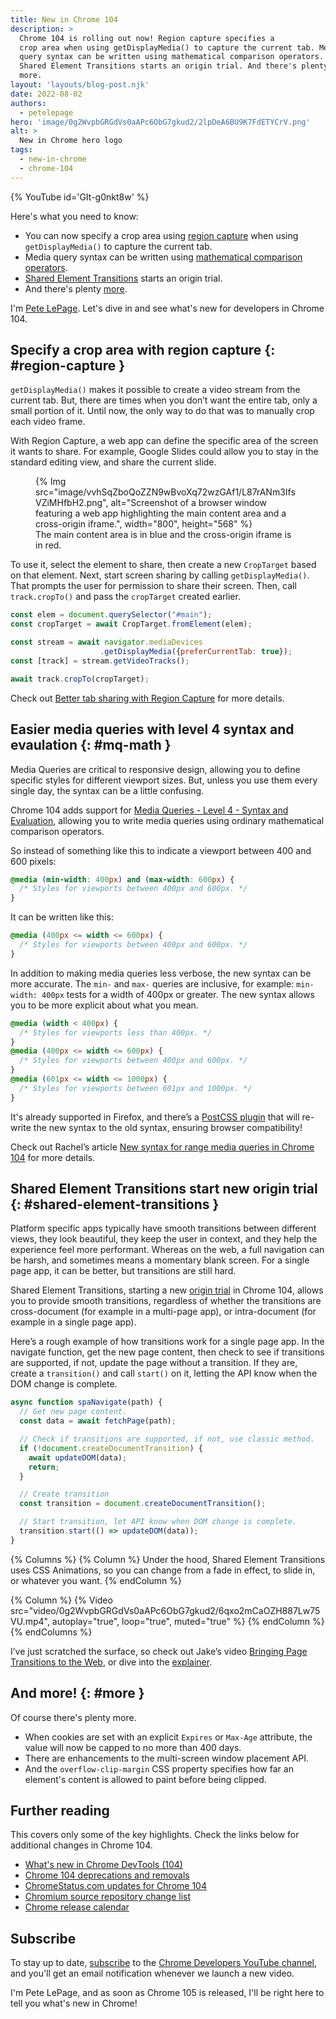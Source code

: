 ```yaml
---
title: New in Chrome 104
description: >
  Chrome 104 is rolling out now! Region capture specifies a
  crop area when using getDisplayMedia() to capture the current tab. Media
  query syntax can be written using mathematical comparison operators.
  Shared Element Transitions starts an origin trial. And there's plenty
  more.
layout: 'layouts/blog-post.njk'
date: 2022-08-02
authors:
  - petelepage
hero: 'image/0g2WvpbGRGdVs0aAPc6ObG7gkud2/2lpDeA6BU9K7FdETYCrV.png'
alt: >
  New in Chrome hero logo
tags:
  - new-in-chrome
  - chrome-104
---
```


{% YouTube id='GIt-g0nkt8w' %}

Here's what you need to know:

* You can now specify a crop area using [region capture](#region-capture)
  when using `getDisplayMedia()` to capture the current tab.
* Media query syntax can be written using
  [mathematical comparison operators](#mq-math).
* [Shared Element Transitions](#shared-element-transitions) starts an
  origin trial.
* And there's plenty [more](#more).

I'm [Pete LePage](https://petelepage.com). Let's dive in and
see what's new for developers in Chrome 104.

## Specify a crop area with region capture {: #region-capture }

`getDisplayMedia()` makes it possible to create a video stream from the current
tab. But, there are times when you don’t want the entire tab, only a small
portion of it. Until now, the only way to do that was to manually crop each
video frame.

With Region Capture, a web app can define the specific area of the screen it
wants to share. For example, Google Slides could allow you to stay in the
standard editing view, and share the current slide.

<figure>
  {% Img src="image/vvhSqZboQoZZN9wBvoXq72wzGAf1/L87rANm3IfsVZiMHfbH2.png", alt="Screenshot of a browser window featuring a web app highlighting the main content area and a cross-origin iframe.", width="800", height="568" %}
  <figcaption>
    The main content area is in blue and the cross-origin iframe is in red.
  </figcaption>
</figure>

To use it, select the element to share, then create a new `CropTarget` based on
that element. Next, start screen sharing by calling `getDisplayMedia()`. That
prompts the user for permission to share their screen. Then, call
`track.cropTo()` and pass the `cropTarget` created earlier.

```js
const elem = document.querySelector("#main");
const cropTarget = await CropTarget.fromElement(elem);

const stream = await navigator.mediaDevices
                    .getDisplayMedia({preferCurrentTab: true});
const [track] = stream.getVideoTracks();

await track.cropTo(cropTarget);
```

Check out [Better tab sharing with Region Capture](/docs/web-platform/region-capture/)
for more details.

## Easier media queries with level 4 syntax and evaulation {: #mq-math }

Media Queries are critical to responsive design, allowing you to define
specific styles for different viewport sizes. But, unless you use them every
single day, the syntax can be a little confusing.

Chrome 104 adds support for [Media Queries - Level 4 - Syntax and Evaluation][mq-l4-se],
allowing you to write media queries using ordinary mathematical comparison
operators.

So instead of something like this to indicate a viewport between 400 and 600
pixels:

```css
@media (min-width: 400px) and (max-width: 600px) {
  /* Styles for viewports between 400px and 600px. */
}
```

It can be written like this:

```css
@media (400px <= width <= 600px) {
  /* Styles for viewports between 400px and 600px. */
}
```

In addition to making media queries less verbose, the new syntax can be more
accurate. The `min-` and `max-` queries are inclusive, for example:
`min-width: 400px` tests for a width of 400px or greater. The new syntax
allows you to be more explicit about what you mean.

```css
@media (width < 400px) {
  /* Styles for viewports less than 400px. */
}
@media (400px <= width <= 600px) {
  /* Styles for viewports between 400px and 600px. */
}
@media (601px <= width <= 1000px) {
  /* Styles for viewports between 601px and 1000px. */
}
```

It's already supported in Firefox, and there’s a
[PostCSS plugin](https://github.com/postcss/postcss-media-minmax) that will
re-write the new syntax to the old syntax, ensuring browser compatibility!

Check out Rachel’s article
[New syntax for range media queries in Chrome 104](/blog/media-query-range-syntax/)
for more details.

## Shared Element Transitions start new origin trial {: #shared-element-transitions }

Platform specific apps typically have smooth transitions between different views,
they look beautiful, they keep the user in context, and they help the
experience feel more performant. Whereas on the web, a full navigation can be
harsh, and sometimes means a momentary blank screen. For a single page app,
it can be better, but transitions are still hard.

Shared Element Transitions, starting a new [origin trial][set-ot] in Chrome
104, allows you to provide smooth transitions, regardless of whether the
transitions are cross-document (for example in a multi-page app), or
intra-document (for example in a single page app).

Here’s a rough example of how transitions work for a single page app. In the
navigate function, get the new page content, then check to see if transitions
are supported, if not, update the page without a transition. If they are,
create a `transition()` and call `start()` on it, letting the API know when
the DOM change is complete.

```js
async function spaNavigate(path) {
  // Get new page content.
  const data = await fetchPage(path);

  // Check if transitions are supported, if not, use classic method.
  if (!document.createDocumentTransition) {
    await updateDOM(data);
    return;
  }

  // Create transition
  const transition = document.createDocumentTransition();

  // Start transition, let API know when DOM change is complete.
  transition.start(() => updateDOM(data));
}
```

{% Columns %}
{% Column %}
Under the hood, Shared Element Transitions uses CSS Animations, so you can
change from a fade in effect, to slide in, or whatever you want.
{% endColumn %}

{% Column %}
{% Video src="video/0g2WvpbGRGdVs0aAPc6ObG7gkud2/6qxo2mCaOZH887Lw75VU.mp4", autoplay="true", loop="true", muted="true" %}
{% endColumn %}
{% endColumns %}

I’ve just scratched the surface, so check out Jake’s video
[Bringing Page Transitions to the Web](https://www.youtube.com/watch?v=JCJUPJ_zDQ4),
or dive into the [explainer][set-explainer].

## And more! {: #more }

Of course there's plenty more.

* When cookies are set with an explicit `Expires` or `Max-Age` attribute,
  the value will now be capped to no more than 400 days.
* There are enhancements to the multi-screen window placement API.
* And the `overflow-clip-margin` CSS property specifies how far an element's
  content is allowed to paint before being clipped.

## Further reading

This covers only some of the key highlights. Check the links below for
additional changes in Chrome 104.

* [What's new in Chrome DevTools (104)](/blog/new-in-devtools-104/)
* [Chrome 104 deprecations and removals](/blog/deps-rems-104/)
* [ChromeStatus.com updates for Chrome 104](https://www.chromestatus.com/features#milestone%3D104)
* [Chromium source repository change list](https://chromium.googlesource.com/chromium/src/+log/103.0.5060.60..104.0.5112.84)
* [Chrome release calendar](https://chromiumdash.appspot.com/schedule)

## Subscribe

To stay up to date, [subscribe](https://goo.gl/6FP1a5) to the
[Chrome Developers YouTube channel](https://www.youtube.com/user/ChromeDevelopers/),
and you'll get an email notification whenever we launch a new video.

I'm Pete LePage, and as soon as Chrome 105 is released, I'll be right here to
tell you what's new in Chrome!

[mq-l4-se]: https://www.w3.org/TR/mediaqueries-4/#mq-range-context
[set-explainer]: https://github.com/WICG/shared-element-transitions/blob/main/explainer.md
[set-ot]: /origintrials/#/view_trial/1762033354208706561
